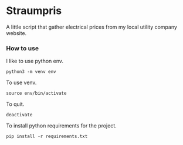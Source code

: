 # Straumpris

A little script that gather electrical prices from my local utility company website.


### How to use 

I like to use python env.
```
python3 -m venv env
```

To use venv.
```
source env/bin/activate
```

To quit.
```
deactivate
```

To install python requirements for the project.
```
pip install -r requirements.txt
```

